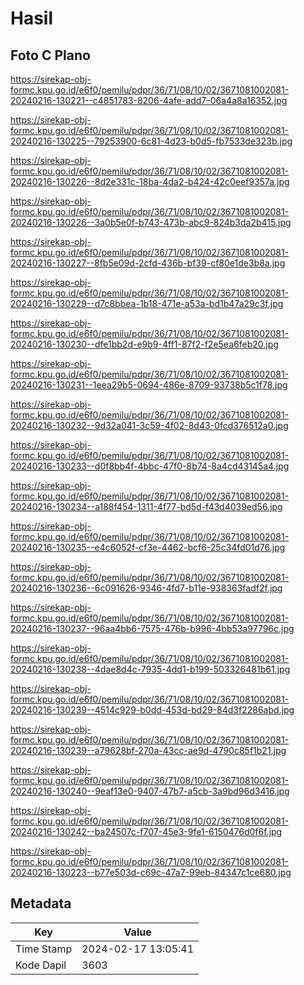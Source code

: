 # Hasil

## Foto C Plano

https://sirekap-obj-formc.kpu.go.id/e6f0/pemilu/pdpr/36/71/08/10/02/3671081002081-20240216-130221--c4851783-8206-4afe-add7-06a4a8a16352.jpg

https://sirekap-obj-formc.kpu.go.id/e6f0/pemilu/pdpr/36/71/08/10/02/3671081002081-20240216-130225--79253900-6c81-4d23-b0d5-fb7533de323b.jpg

https://sirekap-obj-formc.kpu.go.id/e6f0/pemilu/pdpr/36/71/08/10/02/3671081002081-20240216-130226--8d2e331c-18ba-4da2-b424-42c0eef9357a.jpg

https://sirekap-obj-formc.kpu.go.id/e6f0/pemilu/pdpr/36/71/08/10/02/3671081002081-20240216-130226--3a0b5e0f-b743-473b-abc9-824b3da2b415.jpg

https://sirekap-obj-formc.kpu.go.id/e6f0/pemilu/pdpr/36/71/08/10/02/3671081002081-20240216-130227--8fb5e09d-2cfd-436b-bf39-cf80e1de3b8a.jpg

https://sirekap-obj-formc.kpu.go.id/e6f0/pemilu/pdpr/36/71/08/10/02/3671081002081-20240216-130229--d7c8bbea-1b18-471e-a53a-bd1b47a29c3f.jpg

https://sirekap-obj-formc.kpu.go.id/e6f0/pemilu/pdpr/36/71/08/10/02/3671081002081-20240216-130230--dfe1bb2d-e9b9-4ff1-87f2-f2e5ea6feb20.jpg

https://sirekap-obj-formc.kpu.go.id/e6f0/pemilu/pdpr/36/71/08/10/02/3671081002081-20240216-130231--1eea29b5-0694-486e-8709-93738b5c1f78.jpg

https://sirekap-obj-formc.kpu.go.id/e6f0/pemilu/pdpr/36/71/08/10/02/3671081002081-20240216-130232--9d32a041-3c59-4f02-8d43-0fcd376512a0.jpg

https://sirekap-obj-formc.kpu.go.id/e6f0/pemilu/pdpr/36/71/08/10/02/3671081002081-20240216-130233--d0f8bb4f-4bbc-47f0-8b74-8a4cd43145a4.jpg

https://sirekap-obj-formc.kpu.go.id/e6f0/pemilu/pdpr/36/71/08/10/02/3671081002081-20240216-130234--a188f454-1311-4f77-bd5d-f43d4039ed56.jpg

https://sirekap-obj-formc.kpu.go.id/e6f0/pemilu/pdpr/36/71/08/10/02/3671081002081-20240216-130235--e4c6052f-cf3e-4462-bcf6-25c34fd01d76.jpg

https://sirekap-obj-formc.kpu.go.id/e6f0/pemilu/pdpr/36/71/08/10/02/3671081002081-20240216-130236--6c091626-9346-4fd7-b11e-938363fadf2f.jpg

https://sirekap-obj-formc.kpu.go.id/e6f0/pemilu/pdpr/36/71/08/10/02/3671081002081-20240216-130237--96aa4bb6-7575-476b-b996-4bb53a97796c.jpg

https://sirekap-obj-formc.kpu.go.id/e6f0/pemilu/pdpr/36/71/08/10/02/3671081002081-20240216-130238--4dae8d4c-7935-4dd1-b199-503326481b61.jpg

https://sirekap-obj-formc.kpu.go.id/e6f0/pemilu/pdpr/36/71/08/10/02/3671081002081-20240216-130239--4514c929-b0dd-453d-bd29-84d3f2286abd.jpg

https://sirekap-obj-formc.kpu.go.id/e6f0/pemilu/pdpr/36/71/08/10/02/3671081002081-20240216-130239--a79628bf-270a-43cc-ae9d-4790c85f1b21.jpg

https://sirekap-obj-formc.kpu.go.id/e6f0/pemilu/pdpr/36/71/08/10/02/3671081002081-20240216-130240--9eaf13e0-9407-47b7-a5cb-3a9bd96d3416.jpg

https://sirekap-obj-formc.kpu.go.id/e6f0/pemilu/pdpr/36/71/08/10/02/3671081002081-20240216-130242--ba24507c-f707-45e3-9fe1-6150476d0f6f.jpg

https://sirekap-obj-formc.kpu.go.id/e6f0/pemilu/pdpr/36/71/08/10/02/3671081002081-20240216-130223--b77e503d-c69c-47a7-99eb-84347c1ce680.jpg


## Metadata

| Key        | Value               |
| ---------- | ------------------- |
| Time Stamp | 2024-02-17 13:05:41 |
| Kode Dapil | 3603                |



